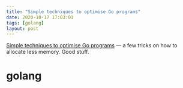 ```yaml
---
title: "Simple techniques to optimise Go programs"
date: 2020-10-17 17:03:01
tags: [golang]
layout: post
---
```


[Simple techniques to optimise Go programs](https://stephen.sh/posts/quick-go-performance-improvements) — a few tricks on how to allocate less memory. Good stuff.

# golang
